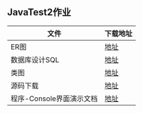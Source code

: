 ## JavaTest2作业

|文件|下载地址|
|-|-|
|ER图|[地址](https://yexiaomo.github.io/download/javatest2/javatest2-实体关系图.pdf)|
|数据库设计SQL|[地址](https://yexiaomo.github.io/download/javatest2/JavaTest2-数据库文件.sql)|
|类图|[地址](https://yexiaomo.github.io/download/javatest2/类图设计.rar)|
|源码下载|[地址](https://yexiaomo.github.io/download/javatest2/JavaTest2-源码.rar)|
|程序-Console界面演示文档|[地址](https://yexiaomo.github.io/download/javatest2/JavaTest2-console界面演示.docx)|